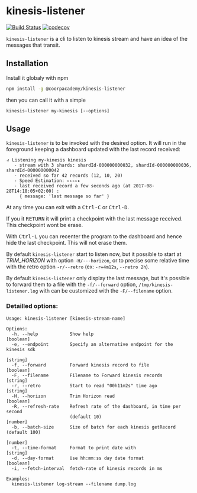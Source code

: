 kinesis-listener
================

[![Build Status](https://travis-ci.org/CoorpAcademy/kinesis-listener.svg?branch=master)](https://travis-ci.org/CoorpAcademy/kinesis-listener)
[![codecov](https://codecov.io/gh/CoorpAcademy/kinesis-listener/branch/master/graph/badge.svg)](https://codecov.io/gh/CoorpAcademy/kinesis-listener)

`kinesis-listener` is a cli to listen to kinesis stream and have
an idea of the messages that transit.

## Installation

Install it globaly with npm 

```sh
npm install -g @coorpacademy/kinesis-listener
```

then you can call it with a simple

```
kinesis-listener my-kinesis [--options]
```


## Usage

`kinesis-listener` is to be invoked with the desired option.
It will run in the foreground keeping a dashboard updated with the 
last record received:

```
⠴ Listening my-kinesis kinesis
   - stream with 3 shards: shardId-000000000032, shardId-000000000036, shardId-000000000042
   - received so far 42 records (12, 10, 20)
   - Speed Estimation: ▹▹▹▹▸
   - last received record a few seconds ago (at 2017-08-28T14:18:05+02:00) :
     { message: 'last message so far' }
```

At any time you can exit with a <kbd>Ctrl-C</kbd> or <kbd>Ctrl-D</kbd>.

If you it <kbd>RETURN</kbd> it will print a checkpoint with the last 
message received. This checkpoint wont be erase.

With <kbd>Ctrl-L</kbd> you can recenter the program to the dashboard and 
hence hide the last checkpoint. This will not erase them.

By default `kinesis-listener` start to listen now, but it possible to start at 
*TRIM_HORIZON* with option `-H/---horizon`, or to precise some relative time with
the retro option `-r/--retro` (ex: `-r=4m12s`, `--retro 2h`).

By default `kinesis-listener` only display the last message, but it's possible to forward them 
to a file with the `-f/--forward` option, `/tmp/kinesis-listener.log` with can be 
customized with the `-F/--filename` option.

### Detailled options:

```
Usage: kinesis-listener [kinesis-stream-name]

Options:
  -h, --help            Show help                                      [boolean]
  -e, --endpoint        Specify an alternative endpoint for the kinesis sdk
                                                                        [string]
  -f, --forward         Forward kinesis record to file                 [boolean]
  -F, --filename        Filename to Forward kinesis records             [string]
  -r, --retro           Start to read "00h11m2s" time ago               [string]
  -H, --horizon         Trim Horizon read                              [boolean]
  -R, --refresh-rate    Refresh rate of the dashboard, in time per second
                        (default 10)                                    [number]
  -b, --batch-size      Size of batch for each kinesis getRecord (default 100)
                                                                        [number]
  -t, --time-format     Format to print date with                       [string]
  -d, --day-format      Use hh:mm:ss day date format                   [boolean]
  -i, --fetch-interval  fetch-rate of kinesis records in ms

Examples:
  kinesis-listener log-stream --filename dump.log

```

